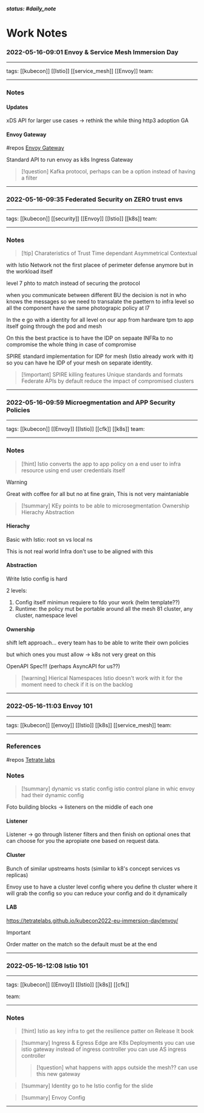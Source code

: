 ##### status: #daily_note 

# Work Notes


### 2022-05-16-09:01 Envoy & Service Mesh Immersion Day

---

tags:
[[kubecon]] [[Istio]] [[service_mesh]] [[Envoy]]
team:

---
### Notes

#### Updates

xDS API for larger use cases -> rethink the while thing
http3 adoption GA

#### Envoy Gateway

#repos  [Envoy Gateway](https://github.com/envoyproxy/gateway)

Standard API to run envoy as k8s Ingress Gateway

> [!question]
>  Kafka protocol, perhaps can be a option instead of having a filter

---

### 2022-05-16-09:35 Federated Security on ZERO trust envs

---

tags:
[[kubecon]] [[security]] [[Envoy]] [[Istio]] [[k8s]]
team:

---

### Notes

> [!tip] Charateristics of Trust
> Time dependant
> Asymmetrical
> Contextual

with Istio Network not the first placee of perimeter defense anymore but in the workload itself


level 7 phto to match instead of securing the protocol

when you communicate between different BU the decision is not in who knows the messages so we need to transalate the paettern to infra level so all the component have the same photograpic policy at l7

In the e go with a identity for all level on our app from hardware tpm to app itself going through the pod and mesh

On this the best practice is to have the IDP on sepaate INFRa to no compromise the whole thing in case of compromise

SPIRE standard implementation for IDP for mesh (Istio already work with it) so you can have he IDP of your mesh on separate identity.

> [!important] SPIRE killing features
> Unique standards and formats
> Federate APIs by default
> reduce the impact of compromised clusters

---



### 2022-05-16-09:59 Microegmentation and APP Security Policies

---

tags:
[[kubecon]] [[Envoy]] [[Istio]] [[cfk]] [[k8s]]
team:

---

### Notes

> [!hint]
> Istio converts the app to app policy on a end user to infra resource using end user credentials itself

> [!warning]
>  Great with coffee for all but no at fine grain, This is not very maintaniable

> [!summary] KEy points to be able to microsegmentation
>  Ownership
>  Hierachy
>  Abstraction

#### Hierachy

Basic with Istio: root sn vs local ns

This is not real world Infra don't use to be aligned with this

#### Abstraction

Write Istio config is hard


2 levels:

1. Config itself minimun requiere to fdo your work (helm template??)
2. Runtime: the policy mut be portable around all the mesh 81 cluster, any cluster, namespace level

#### Ownership

shift left approach... every team has to be able to write their own policies

but which ones you must allow  -> k8s not very great on this

OpenAPI Spec!!! (perhaps AsyncAPI for us??)


> [!warning] Hierical Namespaces
> Istio doesn't work with it for the moment
> need to check if it is on the backlog

---

### 2022-05-16-11:03 Envoy 101

---

tags:
[[kubecon]] [[envoy]] [[Istio]] [[k8s]] [[service_mesh]]
team:

---
### References
#repos [Tetrate labs](https://tetratelabs.github.io/kubecon2022-eu-immersion-day/#more-resources)
### Notes

> [!summary]
> dynamic vs static config
> istio control plane in whic envoy had their dynamic config


Foto building blocks -> listeners on the middle of each one

#### Listener

Listener -> go through listener filters and then finish on optional ones that can choose for you the apropiate one based on request data.

#### Cluster

Bunch of similar upstreams hosts (similar to k8's concept services vs replicas)


Envoy use to have a cluster level config where you define th cluster where it will grab the config so you can reduce your config and do it dynamically

#### LAB

https://tetratelabs.github.io/kubecon2022-eu-immersion-day/envoy/

> [!important]
> Order matter on the match so the default must be at the end

---
### 2022-05-16-12:08 Istio 101

---

tags:
[[kubecon]] [[Envoy]] [[Istio]] [[k8s]] [[cfk]]

team:

---
### Notes

> [!hint]
>  Istio as key infra to get the resilience patter on Release It book

> [!summary] Ingress & Egress
>  Edge are K8s Deployments
>  you can use istio gateway instead of ingress controller
>  you can use AS ingress controller
>  > [!question]
>  > what happens with apps outside the mesh?? can use this new gateway
> 


> [!summary] Identity
>  go to he Istio config for the slide

> [!summary] Envoy Config
> 


---